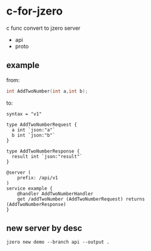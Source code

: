 # c-for-jzero

c func convert to jzero server
* api
* proto

## example

from:

```c
int AddTwoNumber(int a,int b);
```

to:

```api
syntax = "v1"

type AddTwoNumberRequest {
  a int `json:"a"`
  b int `json:"b"`
}

type AddTwoNumberResponse {
  result int `json:"result"`
}

@server (
	prefix: /api/v1
)
service example {
	@handler AddTwoNumberHandler
	get /addTwoNumber (AddTwoNumberRequest) returns (AddTwoNumberResponse)
}
```

## new server by desc

```shell
jzero new demo --branch api --output .
```

